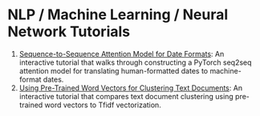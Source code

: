 # NLP / Machine Learning / Neural Network Tutorials

1. [Sequence-to-Sequence Attention Model for Date Formats](https://github.com/salarora/pytorch-tutorials/blob/master/dates-pytorch-attention.ipynb): An interactive tutorial that walks through constructing a PyTorch seq2seq attention model for translating human-formatted dates to machine-format dates.
1. [Using Pre-Trained Word Vectors for Clustering Text Documents](https://github.com/salarora/nlp-ml-tutorials/blob/master/word-vec-cluster.ipynb): An interactive tutorial that compares text document clustering using pre-trained word vectors to Tfidf vectorization.
